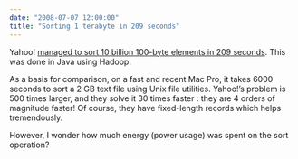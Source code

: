 ```yaml
---
date: "2008-07-07 12:00:00"
title: "Sorting 1 terabyte in 209 seconds"
---
```




Yahoo! [managed to sort 10 billion 100-byte elements in 209 seconds](http://www.dehora.net/journal/2008/07/06/3-12-minutes-to-sort-a-terabyte-hadoops-code-structure/). This was done in Java using Hadoop.

As a basis for comparison, on a fast and recent Mac Pro, it takes 6000 seconds to sort a 2 GB text file using Unix file utilities. Yahoo!&rsquo;s problem is 500 times larger, and they solve it 30 times faster : they are 4 orders of magnitude faster! Of course, they have fixed-length records which helps tremendously.

However, I wonder how much energy (power usage) was spent on the sort operation?

